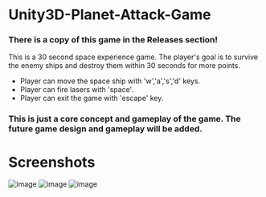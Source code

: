 # Unity3D-Planet-Attack-Game
### There is a copy of this game in the Releases section!
This is a 30 second space experience game. The player's goal is to survive the enemy ships and destroy them within 30 seconds for more points.
- Player can move the space ship with 'w','a','s','d' keys.
- Player can fire lasers with 'space'.
- Player can exit the game with 'escape' key.
### This is just a core concept and gameplay of the game. The future game design and gameplay will be added.
# Screenshots
![image](https://user-images.githubusercontent.com/45359225/189545166-0b4a8fa5-1c18-4dba-b01a-76119e245fb6.png)
![image](https://user-images.githubusercontent.com/45359225/189545179-82fe7193-c745-4175-8a00-8b0d1a2e80f1.png)
![image](https://user-images.githubusercontent.com/45359225/189545309-6b2ed258-8074-4271-beaa-b41be908f0b6.png)
